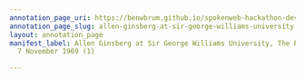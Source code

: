 ```yaml
---
annotation_page_uri: https://benwbrum.github.io/spokenweb-hackathon-development/annotations/allen-ginsberg-at-sir-george-williams-university-the-poetry-series-7-november-1969-1--canvas-1-unknown.json
annotation_page_slug: allen-ginsberg-at-sir-george-williams-university-the-poetry-series-7-november-1969-1--canvas-1-unknown
layout: annotation_page
manifest_label: Allen Ginsberg at Sir George Williams University, The Poetry Series,
  7 November 1969 (1)

---
```

